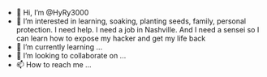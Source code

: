 - 👋 Hi, I’m @HyRy3000
- 👀 I’m interested in learning, soaking, planting seeds, family,  personal protection.
I need help.  I need a job in Nashville.  And I need a sensei so I can learn how to expose my hacker and get my life back
- 🌱 I’m currently learning ...
- 💞️ I’m looking to collaborate on ...
- 📫 How to reach me ...

<!---
HyRy3000/HyRy3000 is a ✨ special ✨ repository because its `README.md` (this file) appears on your GitHub profile.
You can click the Preview link to take a look at your changes.
--->
